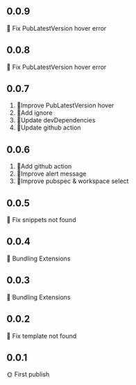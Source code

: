 ## 0.0.9

🔧 Fix PubLatestVersion hover error

## 0.0.8

🔧 Fix PubLatestVersion hover error

## 0.0.7

1. 📖Improve PubLatestVersion hover
2. 📖Add ignore
3. 📖Update devDependencies
4. 📖Update github action

## 0.0.6

1. 📖Add github action
2. 📖Improve alert message
3. 📖Improve pubspec & workspace select

## 0.0.5

🔧 Fix snippets not found

## 0.0.4

📖 Bundling Extensions

## 0.0.3

📖 Bundling Extensions

## 0.0.2

🔧 Fix template not found

## 0.0.1

🌞 First publish
